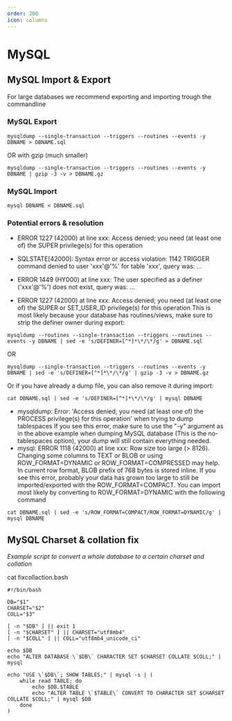 ```yaml
---
order: 200
icon: columns
---
```


# MySQL

## MySQL Import & Export

For large databases we recommend exporting and importing trough the commandline

### MySQL Export
```
mysqldump --single-transaction --triggers --routines --events -y DBNAME > DBNAME.sql
```
OR with gzip (much smaller)
```
mysqldump --single-transaction --triggers --routines --events -y DBNAME | gzip -3 -v > DBNAME.gz
```

### MySQL Import
```
mysql DBNAME < DBNAME.sql
```

### Potential errors & resolution

* ERROR 1227 (42000) at line xxx: Access denied; you need (at least one of) the SUPER privilege(s) for this operation
* SQLSTATE[42000]: Syntax error or access violation: 1142 TRIGGER command denied to user 'xxx'@'%' for table 'xxx', query was: ...
* ERROR 1449 (HY000) at line xxx: The user specified as a definer ('xxx'@'%') does not exist, query was: ...
  
* ERROR 1227 (42000) at line xxx: Access denied; you need (at least one of) the SUPER or SET_USER_ID privilege(s) for this operation
This is most likely because your database has routines/views, make sure to strip the definer owner during export:
```
mysqldump --routines --single-transaction --triggers --routines --events -y DBNAME | sed -e 's/DEFINER=[^*]*\*/\*/g' > DBNAME.sql
```
OR
```
mysqldump --single-transaction --triggers --routines --events -y DBNAME | sed -e 's/DEFINER=[^*]*\*/\*/g' | gzip -3 -v > DBNAME.gz
```
Or if you have already a dump file, you can also remove it during import:
```
cat DBNAME.sql | sed -e 's/DEFINER=[^*]*\*/\*/g' | mysql DBNAME
```

* mysqldump: Error: 'Access denied; you need (at least one of) the PROCESS privilege(s) for this operation' when trying to dump tablespaces
If you see this error, make sure to use the "-y" argument as in the above example when dumping MySQL database (This is the no-tablespaces option), your dump will still contain everything needed.
* mysql: ERROR 1118 (42000) at line xxx: Row size too large (> 8126). Changing some columns to TEXT or BLOB or using ROW_FORMAT=DYNAMIC or ROW_FORMAT=COMPRESSED may help. In current row format, BLOB prefix of 768 bytes is stored inline.
If you see this error, probably your data has grown too large to still be imported/exported with the ROW_FORMAT=COMPACT. You can import most likely by converting to ROW_FORMAT=DYNAMIC with the following command
```
cat DBNAME.sql | sed -e 's/ROW_FORMAT=COMPACT/ROW_FORMAT=DYNAMIC/g' | mysql DBNAME
```

## MySQL Charset & collation fix

_Example script to convert a whole database to a certain charset and collation_ 

cat fixcollaction.bash
```
#!/bin/bash

DB="$1"
CHARSET="$2"
COLL="$3"

[ -n "$DB" ] || exit 1
[ -n "$CHARSET" ] || CHARSET="utf8mb4"
[ -n "$COLL" ] || COLL="utf8mb4_unicode_ci"

echo $DB
echo "ALTER DATABASE \`$DB\` CHARACTER SET $CHARSET COLLATE $COLL;" | mysql

echo "USE \`$DB\`; SHOW TABLES;" | mysql -s | (
    while read TABLE; do
        echo $DB.$TABLE
        echo "ALTER TABLE \`$TABLE\` CONVERT TO CHARACTER SET $CHARSET COLLATE $COLL;" | mysql $DB
    done
)
```
